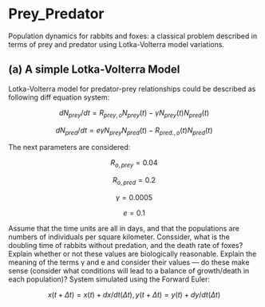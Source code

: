 # Prey_Predator
Population dynamics for rabbits and foxes: a classical problem described in terms of prey and predator using Lotka-Volterra model variations.

## (a) A simple Lotka-Volterra Model

Lotka-Volterra model for predator-prey relationships could be described as following diff equation system:


$$dN_{prey}/dt = R_{prey,o}N_{prey}(t) - γN_{prey}(t)N_{pred}(t)$$

$$dN_{pred}/dt = eγN_{prey}N_{pred}(t) - R_{pred.,o}(t)N_{pred}(t)$$

The next parameters are considered:

$$R_{o,prey}=0.04$$

$$R_{o,pred}=0.2$$

$$γ = 0.0005$$

$$e = 0.1$$

Assume that the time units are all in days, and that the populations are numbers of individuals per square kilometer. Conssider, what is the doubling time of rabbits without predation, and the death rate of foxes? Explain whether or not these values are biologically reasonable. Explain the meaning of the terms γ and e and consider their values — do these make sense (consider what conditions will lead to a balance of growth/death in each population)? 
System simulated using the Forward Euler:

$$x(t+Δt)=x(t)+dx/dt(Δt),   y(t+Δt)=y(t)+dy/dt(Δt)$$
